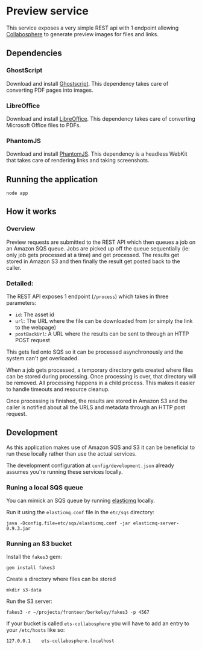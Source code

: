 # Preview service

This service exposes a very simple REST api with 1 endpoint allowing [Collabosphere](https://github.com/ets-berkeley-edu/collabosphere) to generate preview images for files and links.

## Dependencies

### GhostScript

Download and install [Ghostscript](http://ghostscript.com/download/). This dependency takes care of converting PDF pages into images.

### LibreOffice

Download and install [LibreOffice](http://www.libreoffice.org/download/). This dependency takes care of converting Microsoft Office files to PDFs.

### PhantomJS

Download and install [PhantomJS](http://phantomjs.org/download.html). This dependency is a headless WebKit that takes care of rendering links and taking screenshots.

## Running the application

```
node app
```

## How it works

### Overview

Preview requests are submitted to the REST API which then queues a job on an Amazon SQS queue.
Jobs are picked up off the queue sequentially (ie: only job gets processed at a time) and get processed.
The results get stored in Amazon S3 and then finally the result get posted back to the caller.

### Detailed:

The REST API exposes 1 endpoint (`/process`) which takes in three parameters:
 - `id`: The asset id
 - `url`: The URL where the file can be downloaded from (or simply the link to the webpage)
 - `postBackUrl`: A URL where the results can be sent to through an HTTP POST request

This gets fed onto SQS so it can be processed asynchronously and the system can't get overloaded.

When a job gets processed, a temporary directory gets created where files can be stored during processing.
Once processing is over, that directory will be removed. All processing happens in a child process.
This makes it easier to handle timeouts and resource cleanup.

Once processing is finished, the results are stored in Amazon S3 and the caller is notified about all the URLS and metadata through an HTTP post request.

## Development

As this application makes use of Amazon SQS and S3 it can be beneficial to run these locally rather than use the actual services.

The development configuration at `config/development.json` already assumes you're running these services locally.


### Runing a local SQS queue

You can mimick an SQS queue by running [elasticmq](https://github.com/adamw/elasticmq) locally.

Run it using the `elasticmq.conf` file in the `etc/sqs` directory:
```
java -Dconfig.file=etc/sqs/elasticmq.conf -jar elasticmq-server-0.9.3.jar
```

### Running an S3 bucket

Install the `fakes3` gem:
```
gem install fakes3
```

Create a directory where files can be stored
```
mkdir s3-data
```

Run the S3 server:
```
fakes3 -r ~/projects/fronteer/berkeley/fakes3 -p 4567
```

If your bucket is called `ets-collabosphere` you will have to add an entry to your `/etc/hosts` like so:
```
127.0.0.1    ets-collabosphere.localhost
```
